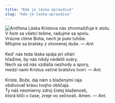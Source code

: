 ```yaml
---
title: "Kde je láska opravdivá"
slug: "kde-je-laska-opravdiva"
---
```

![Antifona](/img/Kde_je_láska_opravdivá_floralwhite.png)
Láska Kristova nás zhromažďuje k stolu.<br/>
V ňom sa všetci tešme, radujme sa spolu.<br/>
Vrúcne ctime Boha, nech je puto tuhšie.<br/>
Milujme sa bratsky z otvorenej duše. — *Ant.*<br/><br/>
Ked' nás teda láska spája pri oltári<br/>
hľaďme, by nás nikdy nedelili sváry.<br/>
Nech sa od nás vzdialia nezhody a spory,<br/>
medzi nami Kristus večné bratstvo tvorí. — *Ant.*<br/><br/>
Kriste, Bože, daj nám s blaženými raja<br/>
obdivovať krásu tvojho obličaja.<br/>
Ty náš nesmierny zdroj čistej blaženosti,<br/>
ktorá klíči v čase, zreje vo večnosti. Amen. — *Ant.*

